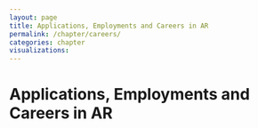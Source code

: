 ```yaml
---
layout: page
title: Applications, Employments and Careers in AR
permalink: /chapter/careers/
categories: chapter
visualizations:
---
```


# Applications, Employments and Careers in AR
